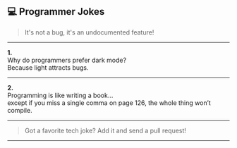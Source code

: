 ## 💻 Programmer Jokes

> It's not a bug, it's an undocumented feature!

---

**1.**  
Why do programmers prefer dark mode?  
Because light attracts bugs.

---

**2.**  
Programming is like writing a book…  
except if you miss a single comma on page 126, the whole thing won’t compile.

---


> Got a favorite tech joke? Add it and send a pull request!

---
